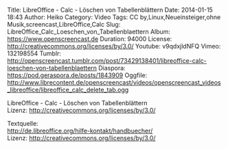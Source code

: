 Title: LibreOffice - Calc - Löschen von Tabellenblättern
Date: 2014-01-15 18:43
Author: Heiko
Category: Video
Tags: CC by,Linux,Neueinsteiger,ohne Musik,screencast,LibreOffice,Calc
Slug: LibreOffice_Calc_Loeschen_von_Tabellenblaettern
Album: https://www.openscreencast.de
Duration: 94000
License: http://creativecommons.org/licenses/by/3.0/
Youtube: v9qdxjldNFQ
Vimeo: 132198554
Tumblr: http://openscreencast.tumblr.com/post/73429138401/libreoffice-calc-loeschen-von-tabellenblaettern
Diaspora: https://pod.geraspora.de/posts/1843909
Oggfile: http://www.librecontent.de/openscreencast/videos/openscreencast_videos_libreoffice/libreoffice_calc_delete_tab.ogg

LibreOffice - Calc - Löschen von Tabellenblättern  
Lizenz: <http://creativecommons.org/licenses/by/3.0/>  
  
Textquelle:  
<http://de.libreoffice.org/hilfe-kontakt/handbuecher/>  
Lizenz: <http://creativecommons.org/licenses/by/3.0/>

